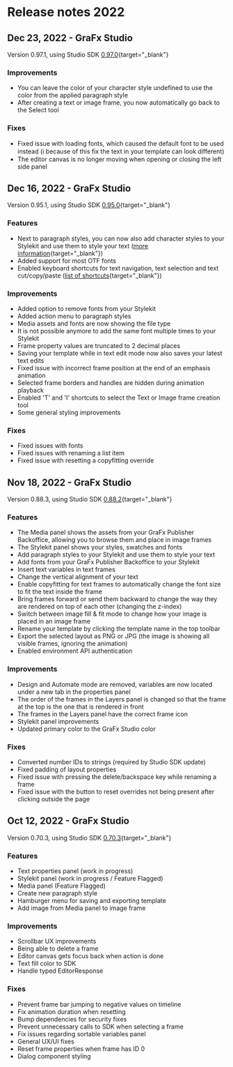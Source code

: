 # Release notes 2022

## Dec 23, 2022 - GraFx Studio

Version 0.97.1, using Studio SDK [0.97.0](https://github.com/chili-publish/editor-sdk/releases){target="_blank"}

### Improvements

- You can leave the color of your character style undefined to use the color from the applied paragraph style
- After creating a text or image frame, you now automatically go back to the Select tool

### Fixes

- Fixed issue with loading fonts, which caused the default font to be used instead (ℹ️ because of this fix the text in your template can look different)
- The editor canvas is no longer moving when opening or closing the left side panel

## Dec 16, 2022 - GraFx Studio

Version 0.95.1, using Studio SDK [0.95.0](https://github.com/chili-publish/editor-sdk/releases){target="_blank"}

### Features

- Next to paragraph styles, you can now also add character styles to your Stylekit and use them to style your text ([more information](https://docs.chiligrafx.com/GraFx_Studio/how_to/characterstyles/){target="_blank"})
- Added support for most OTF fonts
- Enabled keyboard shortcuts for text navigation, text selection and text cut/copy/paste ([list of shortcuts](https://docs.chiligrafx.com/GraFx_Studio/concept/shortcuts/#text-cursor-manipulation){target="_blank"})

### Improvements

- Added option to remove fonts from your Stylekit
- Added action menu to paragraph styles
- Media assets and fonts are now showing the file type
- It is not possible anymore to add the same font multiple times to your Stylekit
- Frame property values are truncated to 2 decimal places
- Saving your template while in text edit mode now also saves your latest text edits
- Fixed issue with incorrect frame position at the end of an emphasis animation
- Selected frame borders and handles are hidden during animation playback
- Enabled 'T' and 'I' shortcuts to select the Text or Image frame creation tool
- Some general styling improvements

### Fixes

- Fixed issues with fonts
- Fixed issues with renaming a list item
- Fixed issue with resetting a copyfitting override

## Nov 18, 2022 - GraFx Studio

Version 0.88.3, using Studio SDK [0.88.2](https://github.com/chili-publish/editor-sdk/releases){target="_blank"}

### Features

- The Media panel shows the assets from your GraFx Publisher Backoffice, allowing you to browse them and place in image frames
- The Stylekit panel shows your styles, swatches and fonts
- Add paragraph styles to your Stylekit and use them to style your text
- Add fonts from your GraFx Publisher Backoffice to your Stylekit
- Insert text variables in text frames
- Change the vertical alignment of your text
- Enable copyfitting for text frames to automatically change the font size to fit the text inside the frame
- Bring frames forward or send them backward to change the way they are rendered on top of each other (changing the z-index)
- Switch between image fill & fit mode to change how your image is placed in an image frame
- Rename your template by clicking the template name in the top toolbar
- Export the selected layout as PNG or JPG (the image is showing all visible frames, ignoring the animation)
- Enabled environment API authentication

### Improvements

- Design and Automate mode are removed, variables are now located under a new tab in the properties panel
- The order of the frames in the Layers panel is changed so that the frame at the top is the one that is rendered in front
- The frames in the Layers panel have the correct frame icon
- Stylekit panel improvements
- Updated primary color to the GraFx Studio color

### Fixes

- Converted number IDs to strings (required by Studio SDK update)
- Fixed padding of layout properties
- Fixed issue with pressing the delete/backspace key while renaming a frame
- Fixed issue with the button to reset overrides not being present after clicking outside the page

## Oct 12, 2022 - GraFx Studio

Version 0.70.3, using Studio SDK [0.70.3](https://github.com/chili-publish/editor-sdk/releases){target="_blank"}

### Features

- Text properties panel (work in progress)
- Stylekit panel (work in progress / Feature Flagged)
- Media panel (Feature Flagged)
- Create new paragraph style
- Hamburger menu for saving and exporting template
- Add image from Media panel to image frame

### Improvements

- Scrollbar UX improvements
- Being able to delete a frame
- Editor canvas gets focus back when action is done
- Text fill color to SDK
- Handle typed EditorResponse

### Fixes

- Prevent frame bar jumping to negative values on timeline
- Fix animation duration when resetting
- Bump dependencies for security fixes
- Prevent unnecessary calls to SDK when selecting a frame
- Fix issues regarding sortable variables panel
- General UX/UI fixes
- Reset frame properties when frame has ID 0
- Dialog component styling
